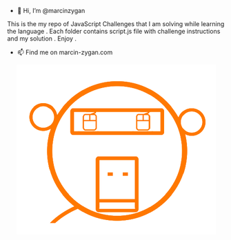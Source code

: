 - 👋 Hi, I’m @marcinzygan

This is the my repo of JavaScript Challenges that I am solving while learning the language .
Each folder contains script.js file with challenge instructions and my solution .
Enjoy .

- 📫 Find me on marcin-zygan.com
<p align= "center">
  <img src= "https://github.com/marcinzygan/marcinzygan/blob/main/monkey.png" >
</p>
